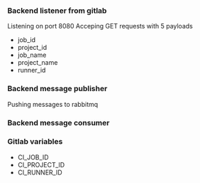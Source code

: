 ### Backend listener from gitlab

Listening on port 8080
Acceping GET requests with 5 payloads

- job_id
- project_id
- job_name
- project_name
- runner_id


### Backend message publisher

Pushing messages to rabbitmq


### Backend message consumer


### Gitlab variables
- CI_JOB_ID
- CI_PROJECT_ID
- CI_RUNNER_ID